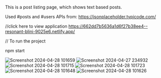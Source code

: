 This is a post listing page, which shows text based posts.

Used #posts and #users APIs from: https://jsonplaceholder.typicode.com/

//click here to view application
https://662dd7b5636a1d6f27b38ee4--resonant-blini-9025e6.netlify.app/

// To run the project

npm start



![Screenshot 2024-04-28 101659](https://github.com/allenbakki/incribeHub./assets/96569997/e6993edf-d8c8-434d-9814-17453f957db8)
![Screenshot 2024-04-27 234932](https://github.com/allenbakki/incribeHub./assets/96569997/abae4009-e825-4588-9a7d-f3f272a4d845)
![Screenshot 2024-04-28 101715](https://github.com/allenbakki/incribeHub./assets/96569997/556fa35b-0ba7-4015-aa30-53def84c84e1)
![Screenshot 2024-04-28 101723](https://github.com/allenbakki/incribeHub./assets/96569997/3f630317-45e4-465d-bbdb-0b93649b25c5)
![Screenshot 2024-04-28 101648](https://github.com/allenbakki/incribeHub./assets/96569997/8189d6fc-8ff8-4642-91ba-b0deef5ab8d7)
![Screenshot 2024-04-28 101626](https://github.com/allenbakki/incribeHub./assets/96569997/a100f5b3-34fd-4e77-af91-7ecc7dfd5af5)
